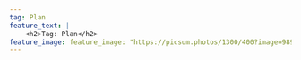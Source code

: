 ```yaml
---
tag: Plan
feature_text: |
    <h2>Tag: Plan</h2>
feature_image: feature_image: "https://picsum.photos/1300/400?image=989"
---
```

